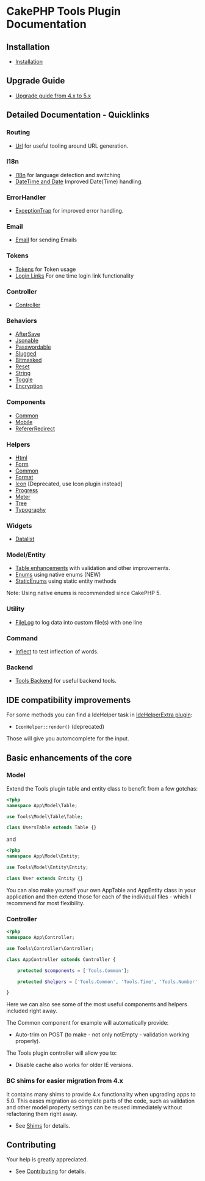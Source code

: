 # CakePHP Tools Plugin Documentation

## Installation
* [Installation](Install.md)

## Upgrade Guide
* [Upgrade guide from 4.x to 5.x](Upgrade.md)

## Detailed Documentation - Quicklinks

### Routing
* [Url](Url/Url.md) for useful tooling around URL generation.

### I18n
* [I18n](I18n/I18n.md) for language detection and switching
* [DateTime and Date](I18n/DateTime.md) Improved Date(Time) handling.
### ErrorHandler
* [ExceptionTrap](Error/ExceptionTrap.md) for improved error handling.

### Email
* [Email](Mailer/Email.md) for sending Emails

### Tokens
* [Tokens](Model/Tokens.md) for Token usage
* [Login Links](Authentication/LoginLink.md) For one time login link functionality

### Controller
* [Controller](Controller/Controller.md)

### Behaviors
* [AfterSave](Behavior/AfterSave.md)
* [Jsonable](Behavior/Jsonable.md)
* [Passwordable](Behavior/Passwordable.md)
* [Slugged](Behavior/Slugged.md)
* [Bitmasked](Behavior/Bitmasked.md)
* [Reset](Behavior/Reset.md)
* [String](Behavior/String.md)
* [Toggle](Behavior/Toggle.md)
* [Encryption](Behavior/Encryption.md)

### Components
* [Common](Component/Common.md)
* [Mobile](Component/Mobile.md)
* [RefererRedirect](Component/RefererRedirect.md)

### Helpers
* [Html](Helper/Html.md)
* [Form](Helper/Form.md)
* [Common](Helper/Common.md)
* [Format](Helper/Format.md)
* [Icon](Helper/Icon.md) [Deprecated, use Icon plugin instead]
* [Progress](Helper/Progress.md)
* [Meter](Helper/Meter.md)
* [Tree](Helper/Tree.md)
* [Typography](Helper/Typography.md)

### Widgets
* [Datalist](Widget/Datalist.md)

### Model/Entity
* [Table enhancements](Model/Table.md) with validation and other improvements.
* [Enums](Entity/Enum.md) using native enums (NEW)
* [StaticEnums](Entity/StaticEnum.md) using static entity methods

Note: Using native enums is recommended since CakePHP 5.

### Utility
* [FileLog](Utility/FileLog.md) to log data into custom file(s) with one line

### Command
* [Inflect](Command/Inflect.md) to test inflection of words.

### Backend
* [Tools Backend](Backend.md) for useful backend tools.

## IDE compatibility improvements
For some methods you can find a IdeHelper task in [IdeHelperExtra plugin](https://github.com/dereuromark/cakephp-ide-helper-extra/):
- `IconHelper::render()` (deprecated)

Those will give you automcomplete for the input.

## Basic enhancements of the core

### Model
Extend the Tools plugin table and entity class to benefit from a few gotchas:
```php
<?php
namespace App\Model\Table;

use Tools\Model\Table\Table;

class UsersTable extends Table {}
```
and
```php
<?php
namespace App\Model\Entity;

use Tools\Model\Entity\Entity;

class User extends Entity {}
```
You can also make yourself your own AppTable and AppEntity class in your application and then
extend those for each of the individual files - which I recommend for most flexibility.

### Controller
```php
<?php
namespace App\Controller;

use Tools\Controller\Controller;

class AppController extends Controller {

    protected $components = ['Tools.Common'];

    protected $helpers = ['Tools.Common', 'Tools.Time', 'Tools.Number', 'Tools.Format'];

}
```
Here we can also see some of the most useful components and helpers included right away.

The Common component for example will automatically provide:
- Auto-trim on POST (to make - not only notEmpty - validation working properly).

The Tools plugin controller will allow you to:
- Disable cache also works for older IE versions.


### BC shims for easier migration from 4.x
It contains many shims to provide 4.x functionality when upgrading apps to 5.0.
This eases migration as complete parts of the code, such as validation and other
model property settings can be reused immediately without refactoring them right away.

* See [Shims](Shims.md) for details.

## Contributing
Your help is greatly appreciated.

* See [Contributing](Contributing.md) for details.
